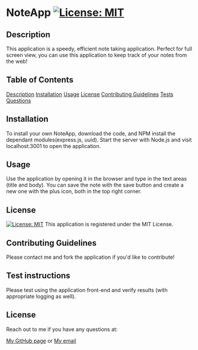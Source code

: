 # NoteApp [![License: MIT](https://img.shields.io/badge/License-MIT-yellow.svg)](https://opensource.org/licenses/MIT)
<h2 id="Description">Description</h2>

This application is a speedy, efficient note taking application. Perfect for full screen view, you can use this application to keep track of your notes from the web!
## Table of Contents 
[Description](#Description)
[Installation](#Installation)
[Usage](#Usage)
[License](#License)
[Contributing Guidelines](#Contributing)
[Tests](#Tests)
[Questions](#Questions)

<h2 id="Installation">Installation</h2>

To install your own NoteApp, download the code, and NPM install the dependant modules(express.js, uuid). Start the server with Node.js and visit localhost:3001 to open the application.

<h2 id="Usage">Usage</h2>

Use the application by opening it in the browser and type in the text areas (title and body). You can save the note with the save button and create a new one with the plus icon, both in the top right corner.

<h2 id="License">License</h2>

[![License: MIT](https://img.shields.io/badge/License-MIT-yellow.svg)](https://opensource.org/licenses/MIT) This application is registered under the MIT License.

<h2 id="Contributing">Contributing Guidelines</h2>

Please contact me and fork the application if you'd like to contribute!

<h2 id="Tests">Test instructions</h2>

Please test using the application front-end and verify results (with appropriate logging as well).

<h2 id="License">License</h2>

Reach out to me if you have any questions at:

[My GitHub page](https://github.com/turtlesrus01)
or
[My email](stefan.palacios@gmail.com)

